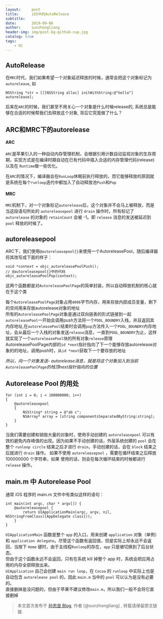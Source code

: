 ```yaml
---
layout:     post
title:      iOS中的AutoRelease
subtitle:   
date:       2019-09-06
author:     sunzhongliang
header-img: img/post-bg-github-cup.jpg
catalog: true
tags:
    - OC
---
```



## AutoRelease
在`MRC`时代，我们如果希望一个对象延迟释放的时候，通常会把这个对象标记为`autorelease`, 如
```objc
NSString *str = [[[NSString alloc] initWithString:@"hello"] autorelease];
```
后来在`ARC`的时候，我们甚至不用关心一个对象是什么时候release的, 系统总是能够在合适的时候帮我们去释放这个对象, 背后它究竟做了什么？

## ARC和MRC下的autorelease

#### ARC
`ARC`是苹果引入的一种自动内存管理机制，会根据引用计数自动监视对象的生存周期，实现方式是在编译时期自动在已有代码中插入合适的内存管理代码(release)以及在 `Runtime`做一些优化。

在`ARC`的情况下，编译器会在`RunLoop`休眠前执行释放的，而它能够释放的原因就是系统在每个`runloop`迭代中都加入了自动释放池`Push`和`Pop`


#### MRC
`MRC`机制下，对一个对象标记`autorelease`后，这个对象并不会马上被释放，而是当这段语句所处的 `autoreleasepool` 进行 `drain` 操作时，所有标记了 `autorelease` 的对象的 `retainCount` 会被 -1。即 `release` 消息的发送被延迟到 `pool` 释放的时候了。

## autoreleasepool
ARC下，我们使用`@autoreleasepool{}`来使用一个AutoreleasePool，随后编译器将其改写成下面的样子：
```objc
void *context = objc_autoreleasePoolPush();
// @autoreleasepool{}中的代码
objc_autoreleasePoolPop(context);
```
这两个函数都是对`AutoreleasePoolPage`的简单封装，所以自动释放机制的核心就在于这个类<br>

每个`AutoreleasePoolPage`对象占用`4096`字节内存，用来存放内部成员变量，剩下的空间用来存放autorelease对象的地址<br>
所有的`AutoreleasePoolPage`对象是通过双向链表的形式链接到一起<br>
`autoreleasePool`一开始会调用push方法将一个`POOL_BOUNDRY`入栈，并且返回其内存地址,在`autoreleasePool`结束时会调用`pop`方法传入一个`POOL_BOUNDRY`内存地址，会从最后一个入栈的对象发送`release`消息，一直到`POOL_BOUNDRY`为止，这样就实现了一个`autoreleasePool`块的所有对象`release`原理<br>
AutoreleasePoolPage内部的`id *next`指针指向了下一个能够存放autorelease对象的的地址，调用push时，从`id *next`获取下一个要存放的地址
<br>

*所以，向一个对象发送- autorelease消息，就是将这个对象加入到当前`AutoreleasePoolPage`的栈顶next指针指向的位置*

## Autorelease Pool 的用处
```objc
for (int i = 0; i < 100000000; i++)
{
    @autoreleasepool
    {
        NSString* string = @"ab c";
        NSArray* array = [string componentsSeparatedByString:string];
    }
}
```
当我们需要创建和销毁大量的对象时，使用手动创建的 `autoreleasepool` 可以有效的避免内存峰值的出现。因为如果不手动创建的话，外层系统创建的 `pool` 会在整个 `runloop circle` 结束之后才进行 `drain`，手动创建的话，会在 `block` 结束之后就进行 `drain` 操作。
如果不使用 `autoreleasepool` ，需要在循环结束之后释放 100000000 个字符串，如果 使用的话，则会在每次循环结束的时候都进行 `release` 操作。

## main.m 中 Autorelease Pool
通常 iOS 程序的 main.m 文件中有类似这样的语句：
```objc
int main(int argc, char * argv[]) {
    @autoreleasepool {
        return UIApplicationMain(argc, argv, nil, NSStringFromClass([AppDelegate class]));
    }
}
```
 `UIApplicationMain` 函数是整个 `app` 的入口，用来创建 `application` 对象（单例）和 `application delegate`。尽管这个函数有返回值，但是实际上却永远不会返回，当按下 `Home` 键时，由于主线程`Runloop`的存在，`app` 只是被切换到了后台状态。<br>
 但由于这个函数永远不会返回，只有在系统 kill 掉整个 app 时，系统会把应用占用的内存全部释放出来。<br>
 `UIApplication` 自己会创建 `main run loop`，在 `Cocoa` 的 `runloop` 中实际上也是自动包含 `autorelease pool` 的，因此 `main.m` 当中的 `pool` 可以认为是没有必要的。<br>
 直接删掉是没问题的，但由于苹果不建议修改`main.m`，所以我们一般不会将它直接删掉

> 本文首次发布于 [孙忠良 Blog](https://sunzhongliangde.github.io), 作者 [@sunzhongliang] ,
转载请保留原文链接.
